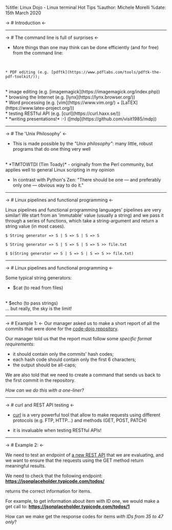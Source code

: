 %title: Linux Dojo - Linux terminal Hot Tips
%author: Michele Morelli
%date: 15th March 2020

-> # Introduction <-


---------------------------

-> # The command line is full of surprises <-

* More things than one may think can be done efficiently (and for free) from the command line:
<br>

    * PDF editing (e.g. [pdftk](https://www.pdflabs.com/tools/pdftk-the-pdf-toolkit/));
<br>
    * image editing (e.g. [imagemagick](https://imagemagick.org/index.php))
<br>
    * browsing the Internet (e.g. [lynx](https://lynx.browser.org/))
<br>
    * Word processing (e.g. [vim](https://www.vim.org/) + [LaTEX](https://www.latex-project.org/))
<br>
    * testing RESTful API (e.g. [curl](https://curl.haxx.se/))
<br>
    * *writing presentations!* :-) ([mdp](https://github.com/visit1985/mdp))

-----------------------------------------

-> # The 'Unix Philosophy' <-

* This is made possible by the *"Unix philosophy"*: many  little, robust programs that do one thing very well

<br>
* *TIMTOWTDI (Tim Toady)* - originally from the Perl community, but applies well to general Linux scripting in my opinion

<br>

* In contrast with Python's Zen: "There should be one — and preferably only one — obvious way to do it." 

---------------------------------------------

-> # Linux pipelines and functional programming <-

Linux pipelines and functional programming languages' pipelines are very similar!
We start from an 'immutable' value (usually a string) and we pass it through a series of functions, which take a string-argument and return a string value (in most cases). 

    $ String generator => S | S => S | S => S 
    
    $ String generator => S | S => S | S => S >> file.txt
    
    $ $(String generator => S | S => S | S => S >> file.txt)

----------------------------------------------------------

-> # Linux pipelines and functional programming <-

Some typical string generators: 

* $cat (to read from files)
<br>
* $echo (to pass strings)
<br>
... but really, the sky is the limit!

-------------------------------------------------------

-> # Example 1: <-
Our manager asked us to make a short report of all the commits that were done for the [code-dojo repository](https://github.com/folde01/linux-dojo).

Our manager told us that the report must follow some *specific format requirements*:

- it should contain only the commits' hash codes;
- each hash code should contain only the first 6 characters;
- the output should be all-caps;

We are also told that we need to create a command that sends us back to the first commit in the repository.

*How can we do this with a one-liner?*

---------------------------------------------------------

-> # curl and REST API testing <-

* [curl](https://curl.haxx.se/) is a very powerful tool that allow to make requests using different protocols (e.g. FTP, HTTP...) and methods (GET, POST, PATCH)

* it is invaluable when testing RESTful APIs!

------------------------------------------------

-> # Example 2: <-

We need to test an endpoint of [a new REST API](https://jsonplaceholder.typicode.com/) that we are evaluating, and we want to ensure that the
requests using the GET method return meaningful results.

We need to check that the following endpoint:
**https://jsonplaceholder.typicode.com/todos/**

returns the correct information for items.

For example, to get information about item with ID one, we would make a get call to:
**https://jsonplaceholder.typicode.com/todos/1**

How can we make get the response codes for items *with IDs from 35 to 47 only*?

